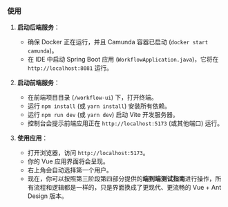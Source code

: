 ### 使用
1.  **启动后端服务**：
    *   确保 Docker 正在运行，并且 Camunda 容器已启动 (`docker start camunda`)。
    *   在 IDE 中启动 Spring Boot 应用 (`WorkflowApplication.java`)，它将在 `http://localhost:8081` 运行。

2.  **启动前端服务**：
    *   在前端项目目录 (`/workflow-ui`) 下，打开终端。
    *   运行 `npm install` (或 `yarn install`) 安装所有依赖。
    *   运行 `npm run dev` (或 `yarn dev`) 启动 Vite 开发服务器。
    *   控制台会提示前端应用正在 `http://localhost:5173` (或其他端口) 运行。

3.  **使用应用**：
    *   打开浏览器，访问 `http://localhost:5173`。
    *   你的 Vue 应用界面将会呈现。
    *   右上角会自动选择第一个用户。
    *   现在，你可以按照第三阶段第四部分提供的**端到端测试指南**进行操作，所有流程和逻辑都是一样的，只是界面换成了更现代、更流畅的 Vue + Ant Design 版本。
